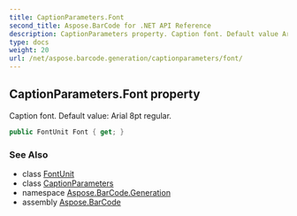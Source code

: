 ```yaml
---
title: CaptionParameters.Font
second_title: Aspose.BarCode for .NET API Reference
description: CaptionParameters property. Caption font. Default value Arial 8pt regular
type: docs
weight: 20
url: /net/aspose.barcode.generation/captionparameters/font/
---
```

## CaptionParameters.Font property

Caption font. Default value: Arial 8pt regular.

```csharp
public FontUnit Font { get; }
```

### See Also

* class [FontUnit](../../fontunit/)
* class [CaptionParameters](../)
* namespace [Aspose.BarCode.Generation](../../../aspose.barcode.generation/)
* assembly [Aspose.BarCode](../../../)



